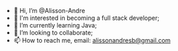 - 👋 Hi, I’m @Alisson-Andre
- 👀 I'm interested in becoming a full stack developer;
- 🌱 I’m currently learning Java;
- 💞️ I’m looking to collaborate;
- 📫 How to reach me, email: alissonandresb@gmail.com

<!---
Alisson-Andre/Alisson-Andre is a ✨ special ✨ repository because its `README.md` (this file) appears on your GitHub profile.
You can click the Preview link to take a look at your changes.
--->
